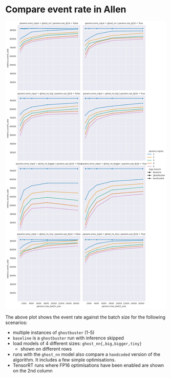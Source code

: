# Compare event rate in Allen

![event rate vs batch sizes](./evt-rate-vs-batch-size-comparison.png "Event rate vs batch size")

The above plot shows the event rate against the batch size for the
following scenarios:
- multiple instances of `ghostbuster` (1-5)
- `baseline` is a `ghostbuster` run with inference skipped
- load models of 4 different sizes: `ghost_nn{,big,bigger,tiny}`
  - shown on different rows
- runs with the `ghost_nn` model also compare a `handcoded` version of
  the algorithm.  It includes a few simple optimisations.
- TensorRT runs where FP16 optimisations have been enabled are shown
  on the 2nd column
